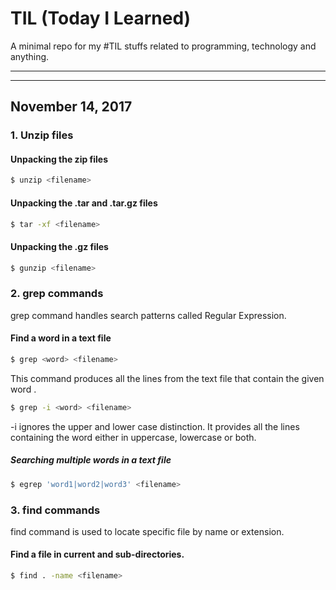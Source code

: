 # TIL (Today I Learned)
A minimal repo for my #TIL stuffs related to programming, technology and anything.

--------------
--------------

## November 14, 2017


### 1. Unzip files
#### Unpacking the zip files
```bash
$ unzip <filename>
```

#### Unpacking the .tar and .tar.gz files
```bash
$ tar -xf <filename>
```

#### Unpacking the .gz files
```bash
$ gunzip <filename>
```


### 2. grep commands
grep command handles search patterns called Regular Expression.
#### Find a word in a text file
```bash
$ grep <word> <filename>
```
This command produces all the lines from the text file <filename> that contain the given word <word>.

```bash
$ grep -i <word> <filename>
```
-i ignores the upper and lower case distinction. It provides all the lines containing the word either in uppercase, lowercase or both.

##### Searching multiple words in a text file
```bash
$ egrep 'word1|word2|word3' <filename>
```

### 3. find commands
find command is used to locate specific file by name or extension.
#### Find a file in current and sub-directories.
```bash
$ find . -name <filename>
```


